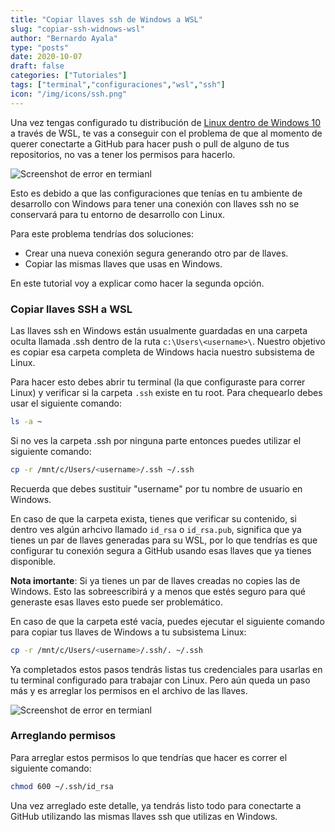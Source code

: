 ```yaml
---
title: "Copiar llaves ssh de Windows a WSL"
slug: "copiar-ssh-widnows-wsl"
author: "Bernardo Ayala"
type: "posts"
date: 2020-10-07
draft: false
categories: ["Tutoriales"]
tags: ["terminal","configuraciones","wsl","ssh"]
icon: "/img/icons/ssh.png"
---
```


Una vez tengas configurado tu distribución de [Linux dentro de Windows 10](/instalar-wsl/) a través de WSL, te vas a conseguir con el problema de que al momento de querer conectarte a GitHub para hacer push o pull de alguno de tus repositorios, no vas a tener los permisos para hacerlo.

![Screenshot de error en termianl](/img/screenshots/ssh-sharing-1.webp)

Esto es debido a que las configuraciones que tenías en tu ambiente de desarrollo con Windows para tener una conexión con llaves ssh no se conservará para tu entorno de desarrollo con Linux.

Para este problema tendrías dos soluciones:

- Crear una nueva conexión segura generando otro par de llaves.
- Copiar las mismas llaves que usas en Windows.

En este tutorial voy a explicar como hacer la segunda opción.

### Copiar llaves SSH a WSL

Las llaves ssh en Windows están usualmente guardadas en una carpeta oculta llamada .ssh dentro de la ruta `c:\Users\<username>\`. Nuestro objetivo es copiar esa carpeta completa de Windows hacia nuestro subsistema de Linux.

Para hacer esto debes abrir tu terminal (la que configuraste para correr Linux) y verificar si la carpeta `.ssh` existe en tu root. Para chequearlo debes usar el siguiente comando:

```bash
ls -a ~
```

Si no ves la carpeta .ssh por ninguna parte entonces puedes utilizar el siguiente comando:

```bash
cp -r /mnt/c/Users/<username>/.ssh ~/.ssh
```

Recuerda que debes sustituir "username" por tu nombre de usuario en Windows.

En caso de que la carpeta exista, tienes que verificar su contenido, si dentro ves algún arhcivo llamado `id_rsa` o `id_rsa.pub`, significa que ya tienes un par de llaves generadas para su WSL, por lo que tendrías es que configurar tu conexión segura a GitHub usando esas llaves que ya tienes disponible.

**Nota imortante**: Si ya tienes un par de llaves creadas no copies las de Windows. Esto las sobreescribirá y a menos que estés seguro para qué generaste esas llaves esto puede ser problemático.

En caso de que la carpeta esté vacía, puedes ejecutar el siguiente comando para copiar tus llaves de Windows a tu subsistema Linux:

```bash
cp -r /mnt/c/Users/<username>/.ssh/. ~/.ssh
```
Ya completados estos pasos tendrás listas tus credenciales para usarlas en tu terminal configurado para trabajar con Linux. Pero aún queda un paso más y es arreglar los permisos en el archivo de las llaves.

![Screenshot de error en termianl](/img/screenshots/ssh-sharing-2.webp)

### Arreglando permisos

Para arreglar estos permisos lo que tendrías que hacer es correr el siguiente comando:

```bash
chmod 600 ~/.ssh/id_rsa
```

Una vez arreglado este detalle, ya tendrás listo todo para conectarte a GitHub utilizando las mismas llaves ssh que utilizas en Windows.